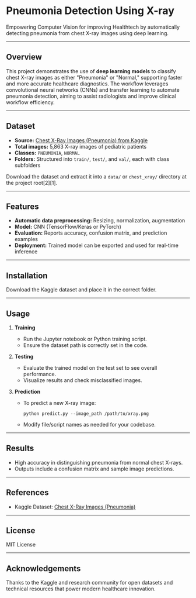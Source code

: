 # Pneumonia Detection Using X-ray

Empowering Computer Vision for improving Healthtech by automatically detecting pneumonia from chest X-ray images using deep learning.

---

## Overview

This project demonstrates the use of **deep learning models** to classify chest X-ray images as either "Pneumonia" or "Normal," supporting faster and more accurate healthcare diagnostics. The workflow leverages convolutional neural networks (CNNs) and transfer learning to automate pneumonia detection, aiming to assist radiologists and improve clinical workflow efficiency.

---

## Dataset

- **Source:** [Chest X-Ray Images (Pneumonia) from Kaggle][5]
- **Total images:** 5,863 X-ray images of pediatric patients
- **Classes:** `PNEUMONIA`, `NORMAL`
- **Folders:** Structured into `train/`, `test/`, and `val/`, each with class subfolders

Download the dataset and extract it into a `data/` or `chest_xray/` directory at the project root[2][1].

[5]: https://www.kaggle.com/datasets/paultimothymooney/chest-xray-pneumonia

---

## Features

- **Automatic data preprocessing:** Resizing, normalization, augmentation
- **Model:** CNN (TensorFlow/Keras or PyTorch)
- **Evaluation:** Reports accuracy, confusion matrix, and prediction examples
- **Deployment:** Trained model can be exported and used for real-time inference

---

## Installation


Download the Kaggle dataset and place it in the correct folder.

---

## Usage

1. **Training**
   - Run the Jupyter notebook or Python training script.
   - Ensure the dataset path is correctly set in the code.

2. **Testing**
   - Evaluate the trained model on the test set to see overall performance.
   - Visualize results and check misclassified images.

3. **Prediction**
   - To predict a new X-ray image:
     ```
     python predict.py --image_path /path/to/xray.png
     ```
   - Modify file/script names as needed for your codebase.

---

## Results

- High accuracy in distinguishing pneumonia from normal chest X-rays.
- Outputs include a confusion matrix and sample image predictions.

---

## References

- Kaggle Dataset: [Chest X-Ray Images (Pneumonia)](https://www.kaggle.com/datasets/paultimothymooney/chest-xray-pneumonia)


---

## License

MIT License

---

## Acknowledgements

Thanks to the Kaggle and research community for open datasets and technical resources that power modern healthcare innovation.

